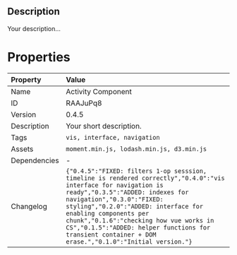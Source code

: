 <h2>Description</h2>
<p>Your description...</p>

# Properties

| Property | Value |
| :--- | :--- |
| Name | Activity Component |
| ID | RAAJuPq8 |
| Version | 0.4.5 |
| Description | Your short description. |
| Tags | `vis, interface, navigation` |
| Assets | `moment.min.js, lodash.min.js, d3.min.js` |
| Dependencies | - |
| Changelog | `{"0.4.5":"FIXED: filters 1-op sesssion, timeline is rendered correctly","0.4.0":"vis interface for navigation is ready","0.3.5":"ADDED: indexes for navigation","0.3.0":"FIXED: styling","0.2.0":"ADDED: interface for enabling components per chunk","0.1.6":"checking how vue works in CS","0.1.5":"ADDED: helper functions for transient container + DOM erase.","0.1.0":"Initial version."}` |